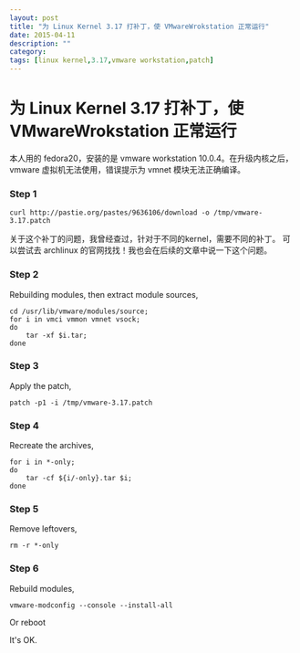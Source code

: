 ```yaml
---
layout: post
title: "为 Linux Kernel 3.17 打补丁，使 VMwareWrokstation 正常运行"
date: 2015-04-11
description: ""
category: 
tags: [linux kernel,3.17,vmware workstation,patch]
---
```


# 为 Linux Kernel 3.17 打补丁，使 VMwareWrokstation 正常运行

本人用的 fedora20，安装的是 vmware workstation 10.0.4。在升级内核之后，vmware 虚拟机无法使用，错误提示为 vmnet 模块无法正确编译。

### Step 1

    curl http://pastie.org/pastes/9636106/download -o /tmp/vmware-3.17.patch 

关于这个补丁的问题，我曾经查过，针对于不同的kernel，需要不同的补丁。
可以尝试去 archlinux 的官网找找！我也会在后续的文章中说一下这个问题。 

### Step 2

Rebuilding modules, then extract module sources,

    cd /usr/lib/vmware/modules/source; 
	for i in vmci vmmon vmnet vsock; 
	do 
		tar -xf $i.tar; 
	done 

### Step 3
 
Apply the patch,

	patch -p1 -i /tmp/vmware-3.17.patch 

### Step 4

Recreate the archives,

    for i in *-only; 
	do 
	    tar -cf ${i/-only}.tar $i; 
	done 

### Step 5

Remove leftovers,

    rm -r *-only 

### Step 6

Rebuild modules,

    vmware-modconfig --console --install-all 
Or
    reboot

It's OK.
